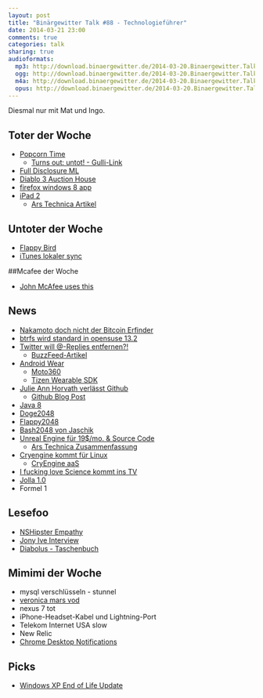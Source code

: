 ```yaml
---
layout: post
title: "Binärgewitter Talk #88 - Technologieführer"
date: 2014-03-21 23:00
comments: true
categories: talk
sharing: true
audioformats:
  mp3: http://download.binaergewitter.de/2014-03-20.Binaergewitter.Talk.88.mp3
  ogg: http://download.binaergewitter.de/2014-03-20.Binaergewitter.Talk.88.ogg
  m4a: http://download.binaergewitter.de/2014-03-20.Binaergewitter.Talk.88.m4a
  opus: http://download.binaergewitter.de/2014-03-20.Binaergewitter.Talk.88.opus
---
```

Diesmal nur mit Mat und Ingo.

## Toter der Woche

- [Popcorn Time]( http://getpopcornti.me/ )
    * [Turns out: untot! - Gulli-Link]( http://www.gulli.com/news/23508-popcorn-time-erst-eingestampft-jetzt-wieder-am-start-2014-03-17 )
- [Full Disclosure ML](http://www.heise.de/newsticker/meldung/Mailingliste-Full-Disclosure-macht-dicht-2150127.html )
- [Diablo 3 Auction House]( http://arstechnica.com/gaming/2014/03/diablo-3-says-goodbye-and-good-riddance-to-the-auction-house/ )
- [firefox windows 8 app]( http://www.theverge.com/2014/3/15/5512324/mozilla-cancels-metro-mode-firefox-browser-for-windows-8 )
- [iPad 2]( http://www.apple.com/pr/library/2014/03/18Apple-Updates-Most-Affordable-9-7-inch-iPad-with-Retina-display-Improved-Cameras-Enhanced-Performance-Now-Available-Starting-at-399.html )
    * [Ars Technica Artikel]( http://arstechnica.com/apple/2014/03/apple-resurrects-the-ipad-4-at-399-retires-the-ipad-2-at-long-last/ )

## Untoter der Woche

- [Flappy Bird](http://www.heise.de/newsticker/meldung/Flappy-Bird-wohl-bald-wieder-erhaeltlich-2151155.html )
- [iTunes lokaler sync](http://www.heise.de/newsticker/meldung/iTunes-Lokaler-Datenabgleich-mit-iOS-Geraeten-kehrt-zurueck-2149856.html )

##Mcafee der Woche

- [John McAfee uses this](http://john.mcafee.usesthis.com/ )

## News

- [Nakamoto doch nicht der Bitcoin Erfinder]( http://www.golem.de/news/bitcoin-erfinder-dorian-nakamoto-dementiert-offiziell-1403-105188.html )
- [btrfs wird standard in opensuse 13.2]( https://news.opensuse.org/2014/03/19/development-for-13-2-kicks-off/ )
- [Twitter will @-Replies entfernen?!]( http://thenextweb.com/twitter/2014/03/20/twitter-latest-experiment-hints-that-it-will-remove-replies-from-its-service/ )
    * [BuzzFeed-Artikel]( http://www.buzzfeed.com/charliewarzel/is-twitter-phasing-out-hashtags-and-at-replies )
- [Android Wear]( http://developer.android.com/wear/index.html )
    * [Moto360]( http://moto360.motorola.com/ )
    * [Tizen Wearable SDK](http://www.pro-linux.de/news/1/20898/android-wear-und-tizen-wearable-sdk.html )
- [Julie Ann Horvath verlässt Github]( http://techcrunch.com/2014/03/15/julie-ann-horvath-describes-sexism-and-intimidation-behind-her-github-exit/ )
    * [Github Blog Post]( https://github.com/blog/1800-update-on-julie-horvath-s-departure )
- [Java 8]( http://www.oracle.com/technetwork/java/javase/8-whats-new-2157071.html )
- [Doge2048]( http://doge2048.com/ )
- [Flappy2048]( http://hczhcz.github.io/Flappy-2048/ )
- [Bash2048 von Jaschik]( https://raw.githubusercontent.com/mydzor/bash2048/master/bash2048.sh )
- [Unreal Engine für 19$/mo. & Source Code]( https://www.unrealengine.com/ )
    * [Ars Technica Zusammenfassung]( http://arstechnica.com/gaming/2014/03/unreal-engine-4-now-available-as-19month-subscription-with-5-royalty/ )
- [Cryengine kommt für Linux]( http://www.computerbase.de/2014-03/die-cryengine-von-crytek-kommt-fuer-linux/ )
    * [CryEngine aaS]( http://cryengine.com/news/crytek-announces-its-cryengine-as-a-service-program )
- [I fucking love Science kommt ins TV]( http://www.theverge.com/2014/3/10/5490056/i-fucking-love-science-tv-show )
- [Jolla 1.0]( http://www.heise.de/open/meldung/Jollaphone-Update-Sailfish-OS-verlaesst-die-Betaphase-2150229.html )
- Formel 1

## Lesefoo

- [NSHipster Empathy]( http://nshipster.com/empathy/ )
- [Jony Ive Interview]( http://time.com/jonathan-ive-apple-interview/ )
- [Diabolus - Taschenbuch](http://www.amazon.de/gp/product/3404157621/ref=as_li_ss_tl?ie=UTF8&camp=1638&creative=19454&creativeASIN=3404157621&linkCode=as2&tag=trektrip )

## Mimimi der Woche

- mysql verschlüsseln - stunnel
- [veronica mars vod]( http://de.flixster.com/ )
- nexus 7 tot
- iPhone-Headset-Kabel und Lightning-Port
- Telekom Internet USA slow
- New Relic
- [Chrome Desktop Notifications]( https://productforums.google.com/forum/#!topic/chrome/oYp5lXA3dhg%5B1-25-false%5D )

## Picks

- [Windows XP End of Life Update]( https://twitter.com/tapbot_paul/status/446678653988900864 )

